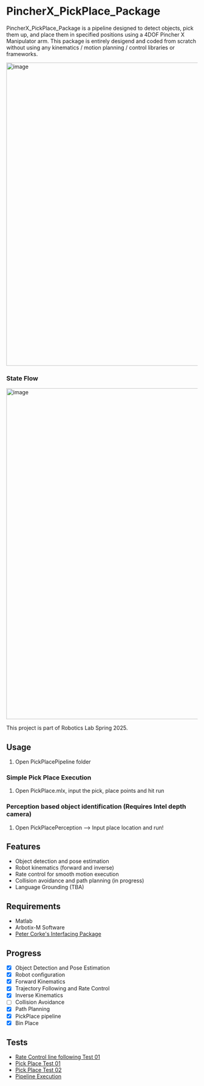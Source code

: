 # PincherX_PickPlace_Package

PincherX_PickPlace_Package is a pipeline designed to detect objects, pick them up, and place them in specified positions using a 4DOF Pincher X Manipulator arm. This package is entirely desigend and coded from scratch without using any kinematics / motion planning / control libraries or frameworks.

<img width="1370" height="796" alt="image" src="https://github.com/user-attachments/assets/23afbeb9-16ff-4a44-9d2f-416c9a739b3a" />

### State Flow
<img width="1375" height="869" alt="image" src="https://github.com/user-attachments/assets/a9b57628-c91b-47bd-be97-0dfdf62ed16f" />


This project is part of Robotics Lab Spring 2025.

## Usage

1. Open PickPlacePipeline folder
### Simple Pick Place Execution
1. Open PickPlace.mlx, input the pick, place points and hit run

### Perception based object identification (Requires Intel depth camera)
1. Open PickPlacePerception --> Input place location and run!

## Features

- Object detection and pose estimation
- Robot kinematics (forward and inverse)
- Rate control for smooth motion execution
- Collision avoidance and path planning (in progress)
- Language Grounding (TBA)

## Requirements

- Matlab
- Arbotix-M Software
- [Peter Corke&#39;s Interfacing Package](https://petercorke.com/matlab/interfacing-a-hobby-robot-arm-to-matlab/)

## Progress

- [X] Object Detection and Pose Estimation
- [X] Robot configuration
- [X] Forward Kinematics
- [X] Trajectory Following and Rate Control
- [X] Inverse Kinematics
- [ ] Collision Avoidance
- [X] Path Planning
- [X] PickPlace pipeline
- [X] Bin Place

## Tests

- [Rate Control line following Test 01]()
- [Pick Place Test 01](https://youtu.be/EYrFdB0laEY?feature=shared) 
- [Pick Place Test 02](https://youtu.be/jQurTOjDS5M?si=o-e3RmH0QStOSSTE)
- [Pipeline Execution](https://youtube.com/shorts/RyvSCiVWmow?si=RFqXScAhPhXi5GSY)
